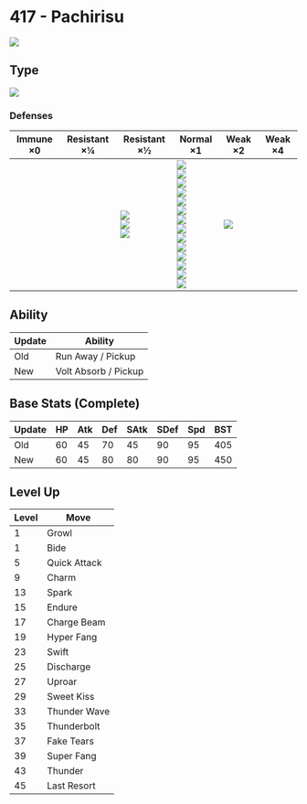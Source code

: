 # 417 - Pachirisu
![][417]

## Type

![][electric]

### Defenses

Immune ×0 | Resistant ×¼ | Resistant ×½                                     | Normal ×1                                                                                                                                                                                                          | Weak ×2         | Weak ×4 | 
---       | ---          | ---                                              | ---                                                                                                                                                                                                                | ---             | ---     | 
          |              | ![][flying]<br> ![][steel]<br> ![][electric]<br> | ![][normal]<br> ![][fighting]<br> ![][poison]<br> ![][rock]<br> ![][bug]<br> ![][ghost]<br> ![][fire]<br> ![][water]<br> ![][grass]<br> ![][psychic]<br> ![][ice]<br> ![][dragon]<br> ![][dark]<br> ![][fairy]<br> | ![][ground]<br> |         | 

## Ability

Update | Ability              | 
---    | ---                  | 
Old    | Run Away / Pickup    | 
New    | Volt Absorb / Pickup | 

## Base Stats (Complete)

Update | HP  | Atk | Def | SAtk | SDef | Spd | BST | 
---    | --- | --- | --- | ---  | ---  | --- | --- | 
Old    | 60  | 45  | 70  | 45   | 90   | 95  | 405 | 
New    | 60  | 45  | 80  | 80   | 90   | 95  | 450 | 

## Level Up

Level | Move         | 
---   | ---          | 
1     | Growl        | 
1     | Bide         | 
5     | Quick Attack | 
9     | Charm        | 
13    | Spark        | 
15    | Endure       | 
17    | Charge Beam  | 
19    | Hyper Fang   | 
23    | Swift        | 
25    | Discharge    | 
27    | Uproar       | 
29    | Sweet Kiss   | 
33    | Thunder Wave | 
35    | Thunderbolt  | 
37    | Fake Tears   | 
39    | Super Fang   | 
43    | Thunder      | 
45    | Last Resort  | 

[417]: ../img/pokemon/417.png
[normal]: ../img/types/normal.png
[fire]: ../img/types/fire.png
[fighting]: ../img/types/fighting.png
[water]: ../img/types/water.png
[flying]: ../img/types/flying.png
[grass]: ../img/types/grass.png
[poison]: ../img/types/poison.png
[electric]: ../img/types/electric.png
[ground]: ../img/types/ground.png
[psychic]: ../img/types/psychic.png
[rock]: ../img/types/rock.png
[ice]: ../img/types/ice.png
[bug]: ../img/types/bug.png
[dragon]: ../img/types/dragon.png
[ghost]: ../img/types/ghost.png
[dark]: ../img/types/dark.png
[steel]: ../img/types/steel.png
[fairy]: ../img/types/fairy.png
